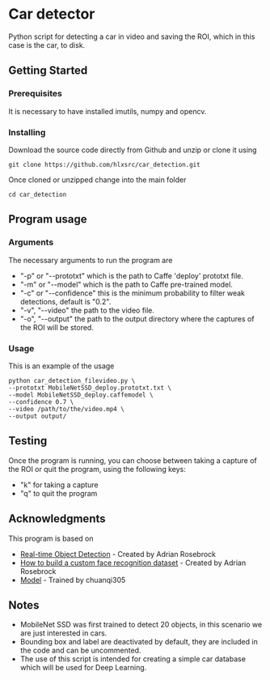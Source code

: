 # Car detector

Python script for detecting a car in video and saving the ROI, which in this case is the car, to disk. 

## Getting Started

### Prerequisites

It is necessary to have installed imutils, numpy and opencv.

### Installing

Download the source code directly from Github and unzip or clone it using 

```
git clone https://github.com/hlxsrc/car_detection.git
```

Once cloned or unzipped change into the main folder

```
cd car_detection
```

## Program usage

### Arguments 

The necessary arguments to run the program are

* "-p" or "--prototxt" which is the path to Caffe 'deploy' prototxt file.
* "-m" or "--model" which is the path to Caffe pre-trained model.
* "-c" or "--confidence" this is the minimum probability to filter weak detections, default is "0.2".
* "-v", "--video" the path to the video file.
* "-o", "--output" the path to the output directory where the captures of the ROI will be stored.

### Usage

This is an example of the usage

```
python car_detection_filevideo.py \
--prototxt MobileNetSSD_deploy.prototxt.txt \
--model MobileNetSSD_deploy.caffemodel \
--confidence 0.7 \
--video /path/to/the/video.mp4 \
--output output/
```

## Testing

Once the program is running, you can choose between taking a capture of the ROI or quit the program, using the following keys:

* "k" for taking a capture
* "q" to quit the program


## Acknowledgments

This program is based on
* [Real-time Object Detection](https://www.pyimagesearch.com/2017/09/18/real-time-object-detection-with-deep-learning-and-opencv/) - Created by Adrian Rosebrock 
* [How to build a custom face recognition dataset](https://www.pyimagesearch.com/2018/06/11/how-to-build-a-custom-face-recognition-dataset/) - Created by Adrian Rosebrock
* [Model](https://github.com/chuanqi305/MobileNet-SSD) - Trained by chuanqi305


## Notes

* MobileNet SSD was first trained to detect 20 objects, in this scenario we are just interested in cars. 
* Bounding box and label are deactivated by default, they are included in the code and can be uncommented.
* The use of this script is intended for creating a simple car database which will be used for Deep Learning. 
